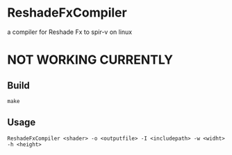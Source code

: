 # ReshadeFxCompiler
a compiler for Reshade Fx to spir-v on linux

# NOT WORKING CURRENTLY

## Build 

`make`

## Usage
`ReshadeFxCompiler <shader> -o <outputfile> -I <includepath> -w <widht> -h <height>`
